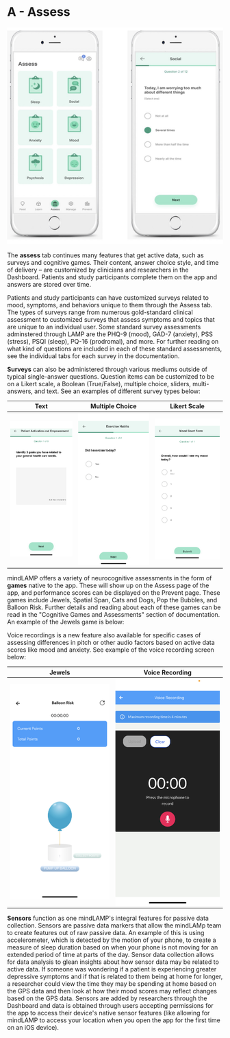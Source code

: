 # A - Assess

![](assets/assess.png)

The **assess** tab continues many features that get active data, such as surveys and cognitive games. Their content, answer choice style, and time of delivery – are customized by clinicians and researchers in the Dashboard. Patients and study participants complete them on the app and answers are stored over time.

Patients and study participants can have customized surveys related to mood, symptoms, and behaviors unique to them through the Assess tab. The types of surveys range from numerous gold-standard clinical assessment to customized surveys that assess symptoms and topics that are unique to an individual user. Some standard survey assessments adminstered through LAMP are the PHQ-9 (mood), GAD-7 (anxiety), PSS (stress), PSQI (sleep), PQ-16 (prodromal), and more. For further reading on what kind of questions are included in each of these standard assessments, see the individual tabs for each survey in the documentation. 

**Surveys** can also be administered through various mediums outside of typical single-answer questions. Question items can be customized to be on a Likert scale, a Boolean (True/False), multiple choice, sliders, multi-answers, and text. See an examples of different survey types below:

| Text    | Multiple Choice | Likert Scale |
| ----------- | ----------- | ----------- |
| ![](assets/assess2.png)      | ![](assets/assess3.png) |![](assets/assess4.png)  |

mindLAMP offers a variety of neurocognitive assessments in the form of **games** native to the app. These will show up on the Assess page of the app, and performance scores can be displayed on the Prevent page. These games include Jewels, Spatial Span, Cats and Dogs, Pop the Bubbles, and Balloon Risk. Further details and reading about each of these games can be read in the "Cognitive Games and Assessments" section of documentation. An example of the Jewels game is below:

Voice recordings is a new feature also available for specific cases of assessing differences in pitch or other audio factors based on active data scores like mood and anxiety. See example of the voice recording screen below:

| Jewels    | Voice Recording |
| ----------- | ----------- | 
| ![](assets/assess5.png)     | ![](assets/assess6.png) |

**Sensors** function as one mindLAMP's integral features for passive data collection. Sensors are passive data markers that allow the mindLAMp team to create features out of raw passive data. An example of this is using accelerometer, which is detected by the motion of your phone, to create a measure of sleep duration based on when your phone is not moving for an extended period of time at parts of the day. Sensor data collection allows for data analysis to glean insights about how sensor data may be related to active data. If someone was wondering if a patient is experiencing greater depressive symptoms and if that is related to them being at home for longer, a researcher could view the time they may be spending at home based on the GPS data and then look at how their mood scores may reflect changes based on the GPS data. Sensors are added by researchers through the Dashboard and data is obtained through users accepting permissions for the app to access their device's native sensor features (like allowing for mindLAMP to access your location when you open the app for the first time on an iOS device). 
